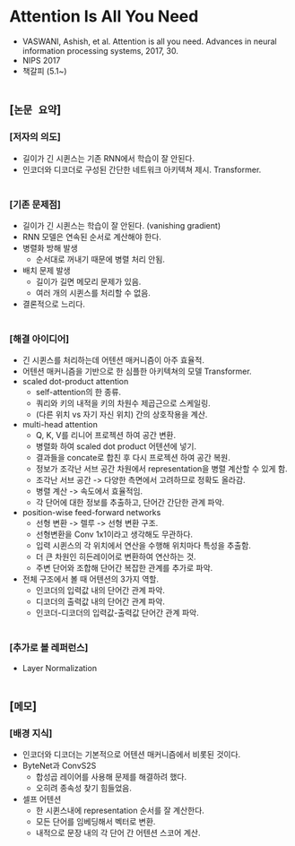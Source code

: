 # Attention Is All You Need
* VASWANI, Ashish, et al. Attention is all you need. Advances in neural information processing systems, 2017, 30.
* NIPS 2017
* 책갈피 (5.1~)
<br><br>

## [`논문 요약`]

### [저자의 의도]
* 길이가 긴 시퀸스는 기존 RNN에서 학습이 잘 안된다.
* 인코더와 디코더로 구성된 간단한 네트워크 아키텍쳐 제시. Transformer.
<br><br>

### [기존 문제점]
* 길이가 긴 시퀸스는 학습이 잘 안된다. (vanishing gradient)
* RNN 모델은 연속된 순서로 계산해야 한다.
* 병렬화 방해 발생
    * 순서대로 꺼내기 때문에 병렬 처리 안됨.
* 배치 문제 발생
    * 길이가 길면 메모리 문제가 있음.
    * 여러 개의 시퀸스를 처리할 수 없음.
* 결론적으로 느리다.
<br><br>

### [해결 아이디어]
* 긴 시퀸스를 처리하는데 어텐션 매커니즘이 아주 효율적.
* 어텐션 매커니즘을 기반으로 한 심플한 아키텍쳐의 모델 Transformer.
* scaled dot-product attention
    * self-attention의 한 종류.
    * 쿼리와 키의 내적을 키의 차원수 제곱근으로 스케일링.
    * (다른 위치 vs 자기 자신 위치) 간의 상호작용을 계산.
* multi-head attention
    * Q, K, V를 리니어 프로젝션 하여 공간 변환.
    * 병렬화 하여 scaled dot product 어텐션에 넣기.
    * 결과들을 concate로 합친 후 다시 프로젝션 하여 공간 복원.
    * 정보가 조각난 서브 공간 차원에서 representation을 병렬 계산할 수 있게 함.
    * 조각난 서브 공간 -> 다양한 측면에서 고려하므로 정확도 올라감.
    * 병렬 계산 -> 속도에서 효율적임.
    * 각 단어에 대한 정보를 추출하고, 단어간 간단한 관계 파악.
* position-wise feed-forward networks
    * 선형 변환 -> 렐루 -> 선형 변환 구조.
    * 선형변환을 Conv 1x1이라고 생각해도 무관하다.
    * 입력 시퀸스의 각 위치에서 연산을 수행해 위치마다 특성을 추출함.
    * 더 큰 차원인 히든레이어로 변환하여 연산하는 것.
    * 주변 단어와 조합해 단어간 복잡한 관계를 추가로 파악.
* 전체 구조에서 볼 때 어텐션의 3가지 역할.
    * 인코더의 입력값 내의 단어간 관계 파악.
    * 디코더의 출력값 내의 단어간 관계 파악.
    * 인코더-디코더의 입력값-출력값 단어간 관계 파악.
<br><br>

### [추가로 볼 레퍼런스]
* Layer Normalization
<br><br>



## [`메모`]

### [배경 지식]
* 인코더와 디코더는 기본적으로 어텐션 매커니즘에서 비롯된 것이다.
* ByteNet과 ConvS2S
    * 합성곱 레이어를 사용해 문제를 해결하려 했다.
    * 오히려 종속성 찾기 힘들었음.
* 셀프 어텐션
    * 한 시퀸스내에 representation 순서를 잘 계산한다.
    * 모든 단어를 임베딩해서 벡터로 변환.
    * 내적으로 문장 내의 각 단어 간 어텐션 스코어 계산.
<br><br>
